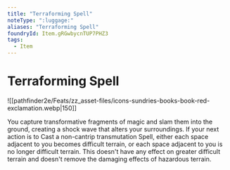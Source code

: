 ```yaml
---
title: "Terraforming Spell"
noteType: ":luggage:"
aliases: "Terraforming Spell"
foundryId: Item.gRGwbycnTUP7PHZ3
tags:
  - Item
---
```


# Terraforming Spell
![[pathfinder2e/Feats/zz_asset-files/icons-sundries-books-book-red-exclamation.webp|150]]

You capture transformative fragments of magic and slam them into the ground, creating a shock wave that alters your surroundings. If your next action is to Cast a non-cantrip transmutation Spell, either each space adjacent to you becomes difficult terrain, or each space adjacent to you is no longer difficult terrain. This doesn't have any effect on greater difficult terrain and doesn't remove the damaging effects of hazardous terrain.

